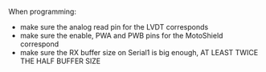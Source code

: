 When programming:

- make sure the analog read pin for the LVDT corresponds
- make sure the enable, PWA and PWB pins for the MotoShield correspond
- make sure the RX buffer size on Serial1 is big enough, AT LEAST TWICE THE HALF BUFFER SIZE
